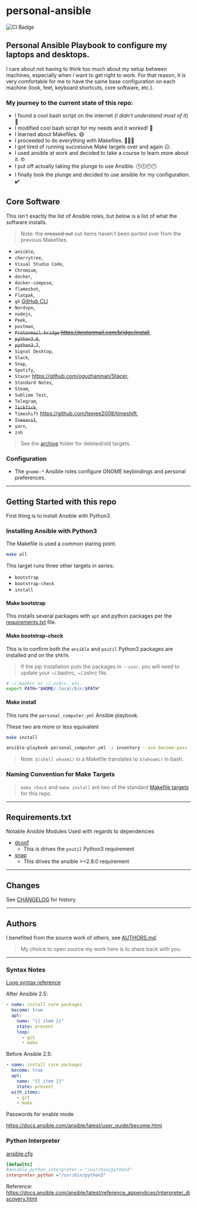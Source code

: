 # personal-ansible

![CI Badge](https://github.com/iancleary/personal-ansible/workflows/CI/badge.svg)

## Personal Ansible Playbook to configure my laptops and desktops.

I care about not having to think too much about my setup between machines, especially when I want to get right to work.  For that reason, it is very comfortable for me to have the same base configuration on each machine (look, feel, keyboard shortcuts, core software, etc.).

### My journey to the current state of this repo:

* I found a cool bash script on the internet (*I didn't understand most of it*) 🤷
* I modified cool bash script for my needs and it worked! 🚀
* I learned about Makefiles. 😄
* I proceeded to do everything with Makefiles. 🤩🤩🤩
* I got tired of running successive Make targets over and again 😐.
* I used ansible at work and decided to take a course to learn more about it. 🤓
* I put off actually taking the plunge to use Ansible. 🕒🕕🕘🕛
* I finally took the plunge and decided to use ansible for my configuration. ✔️


## Core Software

This isn't exactly the list of Ansible roles, but below is a list of what the software installs.

> Note: the ~~crossed out~~ out items haven't been ported over from the previous Makefiles.


* `ansible`,
* `cherrytree`,
* `Visual Studio Code`,
* `Chromium`,
* `docker`,
* `docker-compose`,
* `flameshot`,
* `Flatpak`,
* `gh` [GitHub CLI](https://github.com/cli/cli#installation-and-upgrading)
* `Nordvpn`,
* `nodejs`,
* `Peek`,
* `postman`,
* ~~`Protonmail-bridge` <https://protonmail.com/bridge/install>~~,
* ~~`python3.6`~~,
* ~~`python3.7`~~,
* `Signal Desktop`,
* `Slack`,
* `Snap`,
* `Spotify`,
* `Stacer` <https://github.com/oguzhaninan/Stacer>,
* `Standard Notes`,
* `Steam`,
* `Sublime Text`,
* `Telegram`,
* ~~`TickTick`~~,
* `Timeshift` <https://github.com/teejee2008/timeshift>,
* ~~`Tresorit`~~,
* `yarn`,
* `zsh`

> See the [archive](archive) folder for deleted/old targets.

### Configuration

* The `gnome-*` Ansible roles configure GNOME keybindings and personal preferences. 

---

## Getting Started with this repo

First thing is to install Ansible with Python3.

### Installing Ansible with Python3

The Makefile is used a common staring point.

```bash
make all
```

This target runs three other targets in series:
* `bootstrap`
* `bootstrap-check`
* `install`

#### Make bootstrap

This installs several packages with `apt` and python packages per the [requirements.txt](requirements.txt) file.

#### Make bootstrap-check

This is to confirm both the `ansible` and `psutil` Python3 packages are installed and on the `$PATH`.

> If the pip installation puts the packages in `--user`, you will need to update your ~/.bashrc, ~/.zshrc file.

```bash
# ~/.bashrc or ~/.zshrc, etc.
export PATH="$HOME/.local/bin:$PATH"
```

#### Make install

This runs the `personal_computer.yml` Ansible playbook.

These two are more or less equivalent

```bash
make install
```

```bash
ansible-playbook personal_computer.yml -i inventory --ask-become-pass -e 'ansible_user='$(whoami)
```

> Note: `$(shell whoami)` in a Makefile translates to `$(whoami)` in bash.

### Naming Convention for Make Targets

> `make check` and `make install` are two of the standard  [Makefile targets](https://www.gnu.org/prep/standards/html_node/Standard-Targets.html) for this repo.

----

## Requirements.txt 

 Notable Ansible Modules Used with regards to dependencies

* [dconf](https://docs.ansible.com/ansible/latest/modules/dconf_module.html)
  - This is drives the `psutil` Python3 requirement
* [snap](https://docs.ansible.com/ansible/latest/modules/dconf_module.html)
  - This drives the ansible >=2.8.0 requirement


---

## Changes

See [CHANGELOG](CHANGELOG.md) for history.

---

## Authors

I benefited from the source work of others, see [AUTHORS.md](AUTHORS.md).

> My choice to open source my work here is to share back with you.


---

### Syntax Notes

[Loop syntax reference](https://docs.ansible.com/ansible/latest/user_guide/playbooks_loops.html)

After Ansible 2.5:

```yaml
- name: install core packages
  become: true
  apt:
    name: "{{ item }}"
    state: present
    loop:
      - git
      - make
```

Before Ansible 2.5:

```yaml
- name: install core packages
  become: true
  apt:
    name: "{{ item }}"
    state: present
  with_items:
    - git
    - make
```

Passwords for enable mode

<https://docs.ansible.com/ansible/latest/user_guide/become.html>

### Python Interpreter

[ansible.cfg](ansible.cfg)

```ini
[defaults]
#ansible_python_interpreter = "/usr/bin/python3"
interpreter_python ="/usr/bin/python3"
```

Reference:
<https://docs.ansible.com/ansible/latest/reference_appendices/interpreter_discovery.html>